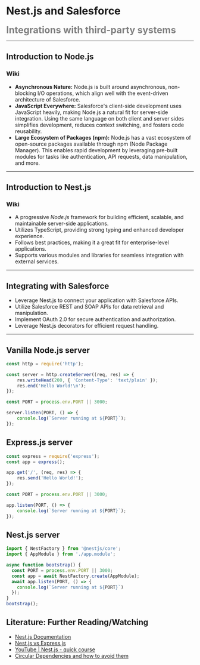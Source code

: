 # Nest.js and Salesforce
<span style="color:gray;font-weight:700;font-size:25px">
Integrations with third-party systems
</span>

---

## Introduction to Node.js

### Wiki

- **Asynchronous Nature:**
  Node.js is built around asynchronous, non-blocking I/O operations, which align well with the event-driven architecture of Salesforce.
- **JavaScript Everywhere:**
  Salesforce's client-side development uses JavaScript heavily, making Node.js a natural fit for server-side integration. Using the same language on both client and server sides simplifies development, reduces context switching, and fosters code reusability.
- **Large Ecosystem of Packages (npm):**
  Node.js has a vast ecosystem of open-source packages available through npm (Node Package Manager). This enables rapid development by leveraging pre-built modules for tasks like authentication, API requests, data manipulation, and more.

---

## Introduction to Nest.js

### Wiki

- A progressive *Node.js* framework for building efficient, scalable, and maintainable server-side applications.
- Utilizes TypeScript, providing strong typing and enhanced developer experience.
- Follows best practices, making it a great fit for enterprise-level applications.
- Supports various modules and libraries for seamless integration with external services.

---

## Integrating with Salesforce

- Leverage Nest.js to connect your application with Salesforce APIs.
- Utilize Salesforce REST and SOAP APIs for data retrieval and manipulation.
- Implement OAuth 2.0 for secure authentication and authorization.
- Leverage Nest.js decorators for efficient request handling.

---

## Vanilla Node.js server

```javascript
const http = require('http');

const server = http.createServer((req, res) => {
    res.writeHead(200, { 'Content-Type': 'text/plain' });
    res.end('Hello World!\n');
});

const PORT = process.env.PORT || 3000;

server.listen(PORT, () => {
    console.log(`Server running at ${PORT}`);
});
```

## Express.js server

```javascript
const express = require('express');
const app = express();

app.get('/', (req, res) => {
    res.send('Hello World!');
});

const PORT = process.env.PORT || 3000;

app.listen(PORT, () => {
    console.log(`Server running at ${PORT}`);
});
```

## Nest.js server

```javascript
import { NestFactory } from '@nestjs/core';
import { AppModule } from './app.module';

async function bootstrap() {
  const PORT = process.env.PORT || 3000;
  const app = await NestFactory.create(AppModule);
  await app.listen(PORT, () => {
    console.log(`Server running at ${PORT}`)
  });
}
bootstrap();
```

## Literature: Further Reading/Watching

- [Nest.js Documentation](https://docs.nestjs.com)
- [Nest.js vs Express.js](https://blog.logrocket.com/nestjs-vs-express-js)
- [YouTube | Nest.js - quick course](https://youtu.be/j2-GqaeSueA?si=1MXf1XnUkJ0YAhNy)
- [Circular Dependencies and how to avoid them](https://trilon.io/blog/avoiding-circular-dependencies-in-nestjs)